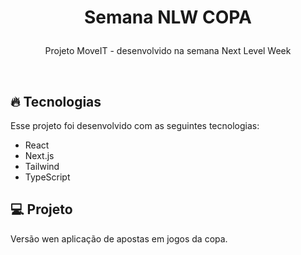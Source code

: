 <h1 align="center">
  <p>Semana NLW COPA</p>
</h1>

<p align="center">
  Projeto MoveIT - desenvolvido na semana Next Level Week
</p>

<br>

## 🔥 Tecnologias

Esse projeto foi desenvolvido com as seguintes tecnologias:

- React
- Next.js
- Tailwind
- TypeScript

## 💻 Projeto

Versão wen aplicação de apostas em jogos da copa.
